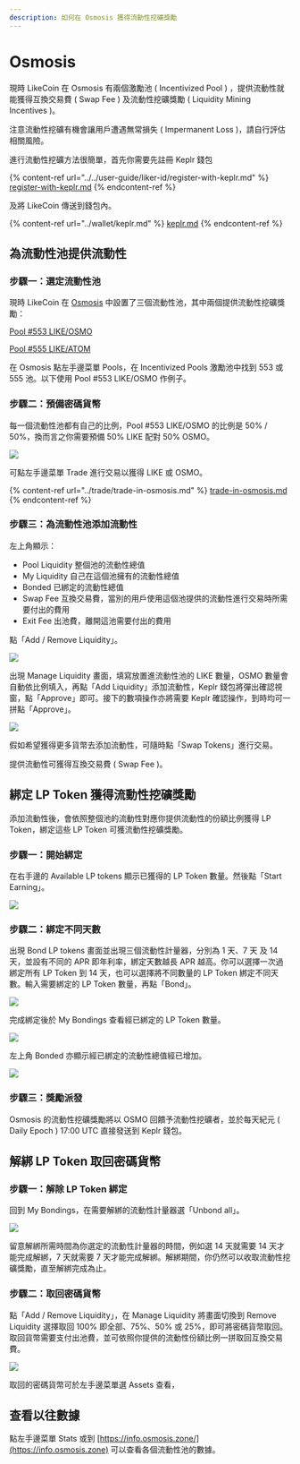 ```yaml
---
description: 如何在 Osmosis 獲得流動性挖礦獎勵
---
```


# Osmosis

現時 LikeCoin 在 Osmosis 有兩個激勵池 ( Incentivized Pool ) ，提供流動性就能獲得互換交易費 ( Swap Fee ) 及流動性挖礦獎勵 ( Liquidity Mining Incentives )。

注意流動性挖礦有機會讓用戶遭遇無常損失 ( Impermanent Loss )，請自行評估相關風險。

進行流動性挖礦方法很簡單，首先你需要先註冊 Keplr 錢包

{% content-ref url="../../user-guide/liker-id/register-with-keplr.md" %}
[register-with-keplr.md](../../user-guide/liker-id/register-with-keplr.md)
{% endcontent-ref %}

及將 LikeCoin 傳送到錢包內。

{% content-ref url="../wallet/keplr.md" %}
[keplr.md](../wallet/keplr.md)
{% endcontent-ref %}

## 為流動性池提供流動性

### 步驟一：選定流動性池

現時 LikeCoin 在 [Osmosis](https://app.osmosis.zone) 中設置了三個流動性池，其中兩個提供流動性挖礦獎勵：

[Pool #553 LIKE/OSMO](https://app.osmosis.zone/pool/553)

[Pool #555 LIKE/ATOM](https://app.osmosis.zone/pool/555)

在 Osmosis 點左手邊菜單 Pools，在 Incentivized Pools 激勵池中找到 553 或 555 池。以下使用 Pool #553 LIKE/OSMO 作例子。

### 步驟二：預備密碼貨幣

每一個流動性池都有自己的比例，Pool #553 LIKE/OSMO 的比例是 50% / 50%，換而言之你需要預備 50% LIKE 配對 50% OSMO。

![](<../../.gitbook/assets/Osmosis LP 01.png>)

可點左手邊菜單 Trade 進行交易以獲得 LIKE 或 OSMO。

{% content-ref url="../trade/trade-in-osmosis.md" %}
[trade-in-osmosis.md](../trade/trade-in-osmosis.md)
{% endcontent-ref %}

### 步驟三：為流動性池添加流動性

左上角顯示：

* Pool Liquidity 整個池的流動性總值
* My Liquidity 自己在這個池擁有的流動性總值
* Bonded 已綁定的流動性總值
* Swap Fee 互換交易費，當別的用戶使用這個池提供的流動性進行交易時所需要付出的費用
* Exit Fee 出池費，離開這池需要付出的費用

點「Add / Remove Liquidity」。

![](<../../.gitbook/assets/Osmosis LP 02.png>)

出現 Manage Liquidity 畫面，填寫放置進流動性池的 LIKE 數量，OSMO 數量會自動依比例填入，再點「Add Liquidity」添加流動性，Keplr 錢包將彈出確認視窗，點「Approve」即可。接下的數項操作亦將需要 Keplr 確認操作，到時均可一拼點「Approve」。

![](<../../.gitbook/assets/Osmosis LP 03.png>)

假如希望獲得更多貨幣去添加流動性，可隨時點「Swap Tokens」進行交易。

提供流動性可獲得互換交易費 ( Swap Fee )。

## 綁定 LP Token 獲得流動性挖礦獎勵

添加流動性後，會依照整個池的流動性對應你提供流動性的份額比例獲得 LP Token，綁定這些 LP Token 可獲流動性挖礦獎勵。

### 步驟一：開始綁定

在右手邊的 Available LP tokens 顯示已獲得的 LP Token 數量。然後點「Start Earning」。

![](<../../.gitbook/assets/Osmosis LP 04.png>)

### 步驟二：綁定不同天數

出現 Bond LP tokens 畫面並出現三個流動性計量器，分別為 1 天、7 天 及 14 天，並設有不同的 APR 即年利率，綁定天數越長 APR 越高。你可以選擇一次過綁定所有 LP Token 到 14 天，也可以選擇將不同數量的 LP Token 綁定不同天數。輸入需要綁定的 LP Token 數量，再點「Bond」。

![](<../../.gitbook/assets/Osmosis LP 05.png>)

完成綁定後於 My Bondings 查看經已綁定的 LP Token 數量。

![](<../../.gitbook/assets/Osmosis LP 06.png>)

左上角 Bonded 亦顯示經已綁定的流動性總值經已增加。

![](<../../.gitbook/assets/Osmosis LP 09.png>)

### 步驟三：獎勵派發

Osmosis 的流動性挖礦獎勵將以 OSMO 回饋予流動性挖礦者，並於每天紀元 ( Daily Epoch ) 17:00 UTC 直接發送到 Keplr 錢包。

## 解綁 LP Token 取回密碼貨幣

### 步驟一：解除 LP Token 綁定

回到 My Bondings，在需要解綁的流動性計量器選「Unbond all」。

![](<../../.gitbook/assets/Osmosis LP 07.png>)

留意解綁所需時間為你選定的流動性計量器的時間，例如選 14 天就需要 14 天才能完成解綁，7 天就需要 7 天才能完成解綁。解綁期間，你仍然可以收取流動性挖礦獎勵，直至解綁完成為止。

### 步驟二：取回密碼貨幣

點「Add / Remove Liquidity」，在 Manage Liquidity 將畫面切換到 Remove Liquidity 選擇取回 100% 即全部、75%、50% 或 25%，即可將密碼貨幣取回。取回貨幣需要支付出池費，並可依照你提供的流動性份額比例一拼取回互換交易費。

![](<../../.gitbook/assets/Osmosis LP 08.png>)

取回的密碼貨幣可於左手邊菜單選 Assets 查看，

## 查看以往數據

點左手邊菜單 Stats 或到 [https://info.osmosis.zone/](https://info.osmosis.zone) 可以查看各個流動性池的數據。
